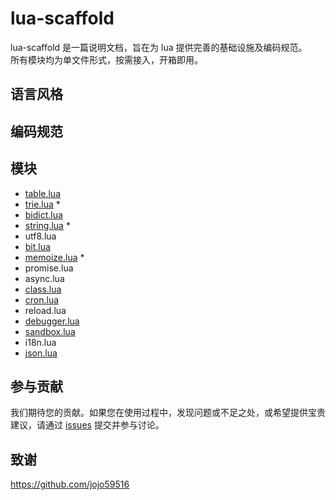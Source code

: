 # lua-scaffold

lua-scaffold 是一篇说明文档，旨在为 lua 提供完善的基础设施及编码规范。  
所有模块均为单文件形式，按需接入，开箱即用。    

## 语言风格
## 编码规范
## 模块

- [table.lua](https://gist.github.com/zeroone-ved/c25adcaceb602d7e1e5b4d74bcd92366)
- [trie.lua](https://gist.github.com/zeroone-ved/80245f5e54b079ff6bb57c7bb8af90fc) *
- [bidict.lua](https://gist.github.com/zeroone-ved/5ca15cbd776ee8250aad85aa2c647a8d)
- [string.lua](https://gist.github.com/zeroone-ved/dfdf621051ba56c8ba07deb75f756147) *
- utf8.lua
- [bit.lua](https://gist.github.com/zeroone-ved/09e4853ec4e54ef54523f357ad342200)
- [memoize.lua](https://gist.github.com/zeroone-ved/bdf086405741ec8c2a7b1cd6b9751558) *
- promise.lua
- async.lua
- [class.lua](https://github.com/kikito/middleclass/blob/master/middleclass.lua)
- [cron.lua](https://github.com/kikito/cron.lua/blob/master/cron.lua)
- reload.lua
- [debugger.lua](https://github.com/slembcke/debugger.lua/blob/master/debugger.lua)
- [sandbox.lua](https://github.com/kikito/lua-sandbox/blob/master/sandbox.lua)
- i18n.lua
- [json.lua](https://github.com/rxi/json.lua/blob/master/json.lua)

## 参与贡献
我们期待您的贡献。如果您在使用过程中，发现问题或不足之处，或希望提供宝贵建议，请通过 [issues](https://github.com/zeroone-ved/lua-scaffold/issues) 提交并参与讨论。

## 致谢
<https://github.com/jojo59516>
